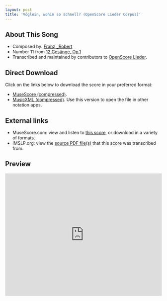 ```yaml
---
layout: post
title: 'Vöglein, wohin so schnell? (OpenScore Lieder Corpus)'
---
```


## About This Song

- Composed by: [Franz,_Robert](https://fourscoreandmore.org/openscore/lieder/Franz,_Robert)
- Number 11 from [12 Gesänge, Op.1](https://fourscoreandmore.org/openscore/lieder/Franz,_Robert/12_Gesänge,_Op.1)
- Transcribed and maintained by contributors to [OpenScore Lieder].

[OpenScore Lieder]: https://musescore.com/openscore-lieder-corpus

## Direct Download

Click on the links below to download the score in your preferred format:
- [MuseScore (compressed)](https://github.com/openscore/lieder/blob/main/scores/Franz,_Robert/12_Gesänge,_Op.1/11_Vöglein,_wohin_so_schnell/lc5801791.mscz?raw=true).
- [MusicXML (compressed)](https://github.com/openscore/lieder/blob/main/scores/Franz,_Robert/12_Gesänge,_Op.1/11_Vöglein,_wohin_so_schnell/lc5801791.mxl?raw=true). Use this version to open the file in other notation apps.

## External links

- MuseScore.com: view and listen to [this score][MuseScore], or download in a variety of formats.
- IMSLP.org: view the [source PDF file(s)][IMSLP] that this score was transcribed from.

[MuseScore]: https://musescore.com/score/5801791
[IMSLP]: https://imslp.org/wiki/Special:ReverseLookup/89292

## Preview

<iframe width="100%" height="394" src="https://musescore.com/openscore-lieder-corpus/scores/5801791/embed" frameborder="0" allowfullscreen allow="autoplay; fullscreen"></iframe>

